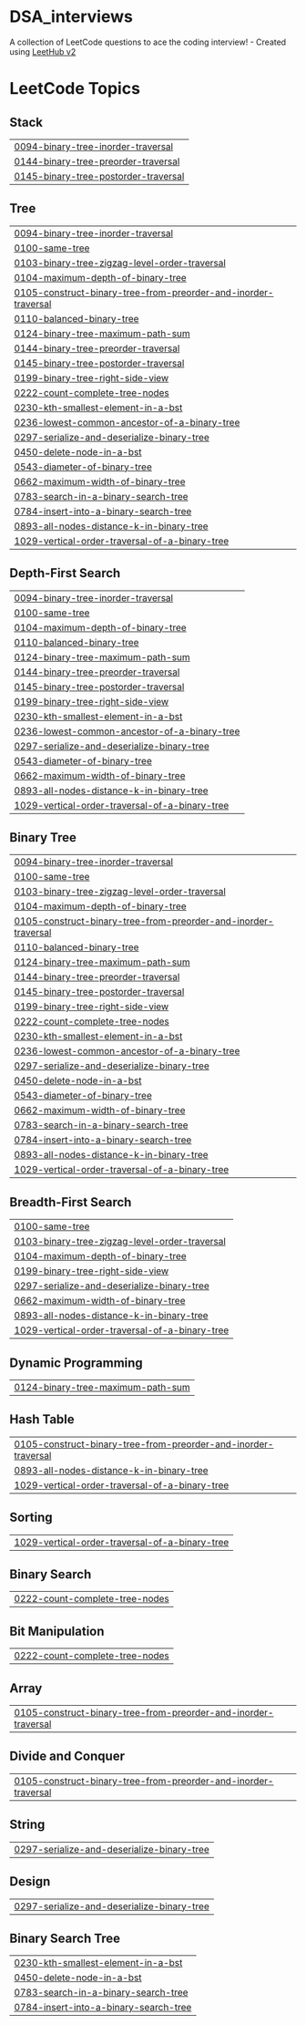 # DSA_interviews
A collection of LeetCode questions to ace the coding interview! - Created using [LeetHub v2](https://github.com/arunbhardwaj/LeetHub-2.0)

<!---LeetCode Topics Start-->
# LeetCode Topics
## Stack
|  |
| ------- |
| [0094-binary-tree-inorder-traversal](https://github.com/vive12345/DSA_interviews/tree/master/0094-binary-tree-inorder-traversal) |
| [0144-binary-tree-preorder-traversal](https://github.com/vive12345/DSA_interviews/tree/master/0144-binary-tree-preorder-traversal) |
| [0145-binary-tree-postorder-traversal](https://github.com/vive12345/DSA_interviews/tree/master/0145-binary-tree-postorder-traversal) |
## Tree
|  |
| ------- |
| [0094-binary-tree-inorder-traversal](https://github.com/vive12345/DSA_interviews/tree/master/0094-binary-tree-inorder-traversal) |
| [0100-same-tree](https://github.com/vive12345/DSA_interviews/tree/master/0100-same-tree) |
| [0103-binary-tree-zigzag-level-order-traversal](https://github.com/vive12345/DSA_interviews/tree/master/0103-binary-tree-zigzag-level-order-traversal) |
| [0104-maximum-depth-of-binary-tree](https://github.com/vive12345/DSA_interviews/tree/master/0104-maximum-depth-of-binary-tree) |
| [0105-construct-binary-tree-from-preorder-and-inorder-traversal](https://github.com/vive12345/DSA_interviews/tree/master/0105-construct-binary-tree-from-preorder-and-inorder-traversal) |
| [0110-balanced-binary-tree](https://github.com/vive12345/DSA_interviews/tree/master/0110-balanced-binary-tree) |
| [0124-binary-tree-maximum-path-sum](https://github.com/vive12345/DSA_interviews/tree/master/0124-binary-tree-maximum-path-sum) |
| [0144-binary-tree-preorder-traversal](https://github.com/vive12345/DSA_interviews/tree/master/0144-binary-tree-preorder-traversal) |
| [0145-binary-tree-postorder-traversal](https://github.com/vive12345/DSA_interviews/tree/master/0145-binary-tree-postorder-traversal) |
| [0199-binary-tree-right-side-view](https://github.com/vive12345/DSA_interviews/tree/master/0199-binary-tree-right-side-view) |
| [0222-count-complete-tree-nodes](https://github.com/vive12345/DSA_interviews/tree/master/0222-count-complete-tree-nodes) |
| [0230-kth-smallest-element-in-a-bst](https://github.com/vive12345/DSA_interviews/tree/master/0230-kth-smallest-element-in-a-bst) |
| [0236-lowest-common-ancestor-of-a-binary-tree](https://github.com/vive12345/DSA_interviews/tree/master/0236-lowest-common-ancestor-of-a-binary-tree) |
| [0297-serialize-and-deserialize-binary-tree](https://github.com/vive12345/DSA_interviews/tree/master/0297-serialize-and-deserialize-binary-tree) |
| [0450-delete-node-in-a-bst](https://github.com/vive12345/DSA_interviews/tree/master/0450-delete-node-in-a-bst) |
| [0543-diameter-of-binary-tree](https://github.com/vive12345/DSA_interviews/tree/master/0543-diameter-of-binary-tree) |
| [0662-maximum-width-of-binary-tree](https://github.com/vive12345/DSA_interviews/tree/master/0662-maximum-width-of-binary-tree) |
| [0783-search-in-a-binary-search-tree](https://github.com/vive12345/DSA_interviews/tree/master/0783-search-in-a-binary-search-tree) |
| [0784-insert-into-a-binary-search-tree](https://github.com/vive12345/DSA_interviews/tree/master/0784-insert-into-a-binary-search-tree) |
| [0893-all-nodes-distance-k-in-binary-tree](https://github.com/vive12345/DSA_interviews/tree/master/0893-all-nodes-distance-k-in-binary-tree) |
| [1029-vertical-order-traversal-of-a-binary-tree](https://github.com/vive12345/DSA_interviews/tree/master/1029-vertical-order-traversal-of-a-binary-tree) |
## Depth-First Search
|  |
| ------- |
| [0094-binary-tree-inorder-traversal](https://github.com/vive12345/DSA_interviews/tree/master/0094-binary-tree-inorder-traversal) |
| [0100-same-tree](https://github.com/vive12345/DSA_interviews/tree/master/0100-same-tree) |
| [0104-maximum-depth-of-binary-tree](https://github.com/vive12345/DSA_interviews/tree/master/0104-maximum-depth-of-binary-tree) |
| [0110-balanced-binary-tree](https://github.com/vive12345/DSA_interviews/tree/master/0110-balanced-binary-tree) |
| [0124-binary-tree-maximum-path-sum](https://github.com/vive12345/DSA_interviews/tree/master/0124-binary-tree-maximum-path-sum) |
| [0144-binary-tree-preorder-traversal](https://github.com/vive12345/DSA_interviews/tree/master/0144-binary-tree-preorder-traversal) |
| [0145-binary-tree-postorder-traversal](https://github.com/vive12345/DSA_interviews/tree/master/0145-binary-tree-postorder-traversal) |
| [0199-binary-tree-right-side-view](https://github.com/vive12345/DSA_interviews/tree/master/0199-binary-tree-right-side-view) |
| [0230-kth-smallest-element-in-a-bst](https://github.com/vive12345/DSA_interviews/tree/master/0230-kth-smallest-element-in-a-bst) |
| [0236-lowest-common-ancestor-of-a-binary-tree](https://github.com/vive12345/DSA_interviews/tree/master/0236-lowest-common-ancestor-of-a-binary-tree) |
| [0297-serialize-and-deserialize-binary-tree](https://github.com/vive12345/DSA_interviews/tree/master/0297-serialize-and-deserialize-binary-tree) |
| [0543-diameter-of-binary-tree](https://github.com/vive12345/DSA_interviews/tree/master/0543-diameter-of-binary-tree) |
| [0662-maximum-width-of-binary-tree](https://github.com/vive12345/DSA_interviews/tree/master/0662-maximum-width-of-binary-tree) |
| [0893-all-nodes-distance-k-in-binary-tree](https://github.com/vive12345/DSA_interviews/tree/master/0893-all-nodes-distance-k-in-binary-tree) |
| [1029-vertical-order-traversal-of-a-binary-tree](https://github.com/vive12345/DSA_interviews/tree/master/1029-vertical-order-traversal-of-a-binary-tree) |
## Binary Tree
|  |
| ------- |
| [0094-binary-tree-inorder-traversal](https://github.com/vive12345/DSA_interviews/tree/master/0094-binary-tree-inorder-traversal) |
| [0100-same-tree](https://github.com/vive12345/DSA_interviews/tree/master/0100-same-tree) |
| [0103-binary-tree-zigzag-level-order-traversal](https://github.com/vive12345/DSA_interviews/tree/master/0103-binary-tree-zigzag-level-order-traversal) |
| [0104-maximum-depth-of-binary-tree](https://github.com/vive12345/DSA_interviews/tree/master/0104-maximum-depth-of-binary-tree) |
| [0105-construct-binary-tree-from-preorder-and-inorder-traversal](https://github.com/vive12345/DSA_interviews/tree/master/0105-construct-binary-tree-from-preorder-and-inorder-traversal) |
| [0110-balanced-binary-tree](https://github.com/vive12345/DSA_interviews/tree/master/0110-balanced-binary-tree) |
| [0124-binary-tree-maximum-path-sum](https://github.com/vive12345/DSA_interviews/tree/master/0124-binary-tree-maximum-path-sum) |
| [0144-binary-tree-preorder-traversal](https://github.com/vive12345/DSA_interviews/tree/master/0144-binary-tree-preorder-traversal) |
| [0145-binary-tree-postorder-traversal](https://github.com/vive12345/DSA_interviews/tree/master/0145-binary-tree-postorder-traversal) |
| [0199-binary-tree-right-side-view](https://github.com/vive12345/DSA_interviews/tree/master/0199-binary-tree-right-side-view) |
| [0222-count-complete-tree-nodes](https://github.com/vive12345/DSA_interviews/tree/master/0222-count-complete-tree-nodes) |
| [0230-kth-smallest-element-in-a-bst](https://github.com/vive12345/DSA_interviews/tree/master/0230-kth-smallest-element-in-a-bst) |
| [0236-lowest-common-ancestor-of-a-binary-tree](https://github.com/vive12345/DSA_interviews/tree/master/0236-lowest-common-ancestor-of-a-binary-tree) |
| [0297-serialize-and-deserialize-binary-tree](https://github.com/vive12345/DSA_interviews/tree/master/0297-serialize-and-deserialize-binary-tree) |
| [0450-delete-node-in-a-bst](https://github.com/vive12345/DSA_interviews/tree/master/0450-delete-node-in-a-bst) |
| [0543-diameter-of-binary-tree](https://github.com/vive12345/DSA_interviews/tree/master/0543-diameter-of-binary-tree) |
| [0662-maximum-width-of-binary-tree](https://github.com/vive12345/DSA_interviews/tree/master/0662-maximum-width-of-binary-tree) |
| [0783-search-in-a-binary-search-tree](https://github.com/vive12345/DSA_interviews/tree/master/0783-search-in-a-binary-search-tree) |
| [0784-insert-into-a-binary-search-tree](https://github.com/vive12345/DSA_interviews/tree/master/0784-insert-into-a-binary-search-tree) |
| [0893-all-nodes-distance-k-in-binary-tree](https://github.com/vive12345/DSA_interviews/tree/master/0893-all-nodes-distance-k-in-binary-tree) |
| [1029-vertical-order-traversal-of-a-binary-tree](https://github.com/vive12345/DSA_interviews/tree/master/1029-vertical-order-traversal-of-a-binary-tree) |
## Breadth-First Search
|  |
| ------- |
| [0100-same-tree](https://github.com/vive12345/DSA_interviews/tree/master/0100-same-tree) |
| [0103-binary-tree-zigzag-level-order-traversal](https://github.com/vive12345/DSA_interviews/tree/master/0103-binary-tree-zigzag-level-order-traversal) |
| [0104-maximum-depth-of-binary-tree](https://github.com/vive12345/DSA_interviews/tree/master/0104-maximum-depth-of-binary-tree) |
| [0199-binary-tree-right-side-view](https://github.com/vive12345/DSA_interviews/tree/master/0199-binary-tree-right-side-view) |
| [0297-serialize-and-deserialize-binary-tree](https://github.com/vive12345/DSA_interviews/tree/master/0297-serialize-and-deserialize-binary-tree) |
| [0662-maximum-width-of-binary-tree](https://github.com/vive12345/DSA_interviews/tree/master/0662-maximum-width-of-binary-tree) |
| [0893-all-nodes-distance-k-in-binary-tree](https://github.com/vive12345/DSA_interviews/tree/master/0893-all-nodes-distance-k-in-binary-tree) |
| [1029-vertical-order-traversal-of-a-binary-tree](https://github.com/vive12345/DSA_interviews/tree/master/1029-vertical-order-traversal-of-a-binary-tree) |
## Dynamic Programming
|  |
| ------- |
| [0124-binary-tree-maximum-path-sum](https://github.com/vive12345/DSA_interviews/tree/master/0124-binary-tree-maximum-path-sum) |
## Hash Table
|  |
| ------- |
| [0105-construct-binary-tree-from-preorder-and-inorder-traversal](https://github.com/vive12345/DSA_interviews/tree/master/0105-construct-binary-tree-from-preorder-and-inorder-traversal) |
| [0893-all-nodes-distance-k-in-binary-tree](https://github.com/vive12345/DSA_interviews/tree/master/0893-all-nodes-distance-k-in-binary-tree) |
| [1029-vertical-order-traversal-of-a-binary-tree](https://github.com/vive12345/DSA_interviews/tree/master/1029-vertical-order-traversal-of-a-binary-tree) |
## Sorting
|  |
| ------- |
| [1029-vertical-order-traversal-of-a-binary-tree](https://github.com/vive12345/DSA_interviews/tree/master/1029-vertical-order-traversal-of-a-binary-tree) |
## Binary Search
|  |
| ------- |
| [0222-count-complete-tree-nodes](https://github.com/vive12345/DSA_interviews/tree/master/0222-count-complete-tree-nodes) |
## Bit Manipulation
|  |
| ------- |
| [0222-count-complete-tree-nodes](https://github.com/vive12345/DSA_interviews/tree/master/0222-count-complete-tree-nodes) |
## Array
|  |
| ------- |
| [0105-construct-binary-tree-from-preorder-and-inorder-traversal](https://github.com/vive12345/DSA_interviews/tree/master/0105-construct-binary-tree-from-preorder-and-inorder-traversal) |
## Divide and Conquer
|  |
| ------- |
| [0105-construct-binary-tree-from-preorder-and-inorder-traversal](https://github.com/vive12345/DSA_interviews/tree/master/0105-construct-binary-tree-from-preorder-and-inorder-traversal) |
## String
|  |
| ------- |
| [0297-serialize-and-deserialize-binary-tree](https://github.com/vive12345/DSA_interviews/tree/master/0297-serialize-and-deserialize-binary-tree) |
## Design
|  |
| ------- |
| [0297-serialize-and-deserialize-binary-tree](https://github.com/vive12345/DSA_interviews/tree/master/0297-serialize-and-deserialize-binary-tree) |
## Binary Search Tree
|  |
| ------- |
| [0230-kth-smallest-element-in-a-bst](https://github.com/vive12345/DSA_interviews/tree/master/0230-kth-smallest-element-in-a-bst) |
| [0450-delete-node-in-a-bst](https://github.com/vive12345/DSA_interviews/tree/master/0450-delete-node-in-a-bst) |
| [0783-search-in-a-binary-search-tree](https://github.com/vive12345/DSA_interviews/tree/master/0783-search-in-a-binary-search-tree) |
| [0784-insert-into-a-binary-search-tree](https://github.com/vive12345/DSA_interviews/tree/master/0784-insert-into-a-binary-search-tree) |
<!---LeetCode Topics End-->